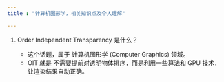 ```yaml
---
title : "计算机图形学，相关知识点及个人理解"

---
```


1. Order Independent Transparency 是什么？

    - 这个话题，属于 计算机图形学 (Computer Graphics) 领域。
    - OIT 就是 不需要提前对透明物体排序，而是利用一些算法和 GPU 技术，让渲染结果自动正确。